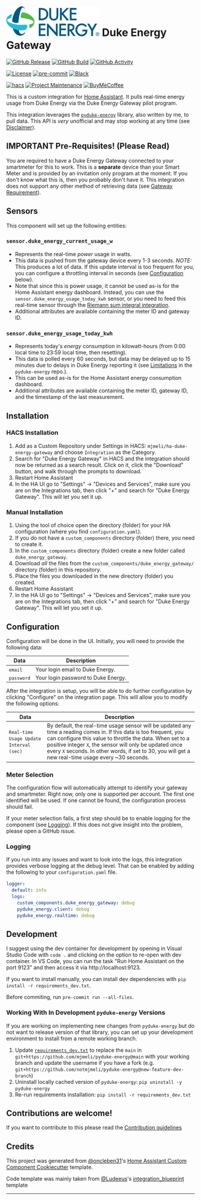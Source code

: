 # <img height="80" src="https://github.com/mjmeli/ha-duke-energy-gateway/blob/main/assets/logo.png?raw=true" alt="Duke Energy Logo"> Duke Energy Gateway

[![GitHub Release][releases-shield]][releases]
[![GitHub Build][build-shield]][build]
[![GitHub Activity][commits-shield]][commits]

[![License][license-shield]](LICENSE)
[![pre-commit][pre-commit-shield]][pre-commit]
[![Black][black-shield]][black]

[![hacs][hacsbadge]][hacs]
[![Project Maintenance][maintenance-shield]][user_profile]
[![BuyMeCoffee][buymecoffeebadge]][buymecoffee]

This is a custom integration for [Home Assistant](https://www.home-assistant.io/). It pulls real-time energy usage from Duke Energy via the Duke Energy Gateway pilot program.

This integration leverages the [`pyduke-energy`](https://github.com/mjmeli/pyduke-energy) library, also written by me, to pull data. This API is _very_ unofficial and may stop working at any time (see [Disclaimer](https://github.com/mjmeli/pyduke-energy#Disclaimer)).

## IMPORTANT Pre-Requisites! (Please Read)

You are required to have a Duke Energy Gateway connected to your smartmeter for this to work. This is a **separate** device than your Smart Meter and is provided by an invitation only program at the moment. If you don't know what this is, then you probably don't have it. This integration does not support any other method of retrieving data (see [Gateway Requirement](https://github.com/mjmeli/pyduke-energy#gateway-requirement)).

## Sensors

This component will set up the following entities:

### `sensor.duke_energy_current_usage_w`

- Represents the real-time _power_ usage in watts.
- This data is pushed from the gateway device every 1-3 seconds. _NOTE:_ This produces a lot of data. If this update interval is too frequent for you, you can configure a throttling interval in seconds (see [Configuration](#Configuration) below).
- Note that since this is power usage, it cannot be used as-is for the Home Assistant energy dashboard. Instead, you can use the `sensor.duke_energy_usage_today_kwh` sensor, or you need to feed this real-time sensor through the [Riemann sum integral integration](https://www.home-assistant.io/integrations/integration/).
- Additional attributes are available containing the meter ID and gateway ID.

### `sensor.duke_energy_usage_today_kwh`

- Represents today's _energy_ consumption in kilowatt-hours (from 0:00 local time to 23:59 local time, then resetting).
- This data is polled every 60 seconds, but data may be delayed up to 15 minutes due to delays in Duke Energy reporting it (see [Limitations](https://github.com/mjmeli/pyduke-energy#Limitations) in the `pyduke-energy` repo.).
- This can be used as-is for the Home Assistant energy consumption dashboard.
- Additional attributes are available containing the meter ID, gateway ID, and the timestamp of the last measurement.

## Installation

### HACS Installation

1. Add as a Custom Repository under Settings in HACS: `mjmeli/ha-duke-energy-gateway` and choose `Integration` as the Category.
2. Search for "Duke Energy Gateway" in HACS and the integration should now be returned as a search result. Click on it, click the "Download" button, and walk through the prompts to download.
3. Restart Home Assistant
4. In the HA UI go to "Settings" -> "Devices and Services", make sure you are on the Integrations tab, then click "+" and search for "Duke Energy Gateway". This will let you set it up.

### Manual Installation

1. Using the tool of choice open the directory (folder) for your HA configuration (where you find `configuration.yaml`).
2. If you do not have a `custom_components` directory (folder) there, you need to create it.
3. In the `custom_components` directory (folder) create a new folder called `duke_energy_gateway`.
4. Download _all_ the files from the `custom_components/duke_energy_gateway/` directory (folder) in this repository.
5. Place the files you downloaded in the new directory (folder) you created.
6. Restart Home Assistant
7. In the HA UI go to "Settings" -> "Devices and Services", make sure you are on the Integrations tab, then click "+" and search for "Duke Energy Gateway". This will let you set it up.

## Configuration

Configuration will be done in the UI. Initially, you will need to provide the following data:

| Data       | Description                         |
| ---------- | ----------------------------------- |
| `email`    | Your login email to Duke Energy.    |
| `password` | Your login password to Duke Energy. |

After the integration is setup, you will be able to do further configuration by clicking "Configure" on the integration page. This will allow you to modify the following options:

| Data                                    | Description                                                                                                                                                                                                                                                                                                                                          |
| --------------------------------------- | ---------------------------------------------------------------------------------------------------------------------------------------------------------------------------------------------------------------------------------------------------------------------------------------------------------------------------------------------------- |
| `Real-time Usage Update Interval (sec)` | By default, the real-time usage sensor will be updated any time a reading comes in. If this data is too frequent, you can configure this value to throttle the data. When set to a positive integer `X`, the sensor will only be updated once every `X` seconds. In other words, if set to 30, you will get a new real-time usage every ~30 seconds. |

### Meter Selection

The configuration flow will automatically attempt to identify your gateway and smartmeter. Right now, only one is supported per account. The first one identified will be used. If one cannot be found, the configuration process should fail.

If your meter selection fails, a first step should be to enable logging for the component (see [Logging](#Logging)). If this does not give insight into the problem, please open a GitHub issue.

### Logging

If you run into any issues and want to look into the logs, this integration provides verbose logging at the debug level. That can be enabled by adding the following to your `configuration.yaml` file.

```yaml
logger:
  default: info
  logs:
    custom_components.duke_energy_gateway: debug
    pyduke_energy.client: debug
    pyduke_energy.realtime: debug
```

## Development

I suggest using the dev container for development by opening in Visual Studio Code with `code .` and clicking on the option to re-open with dev container. In VS Code, you can run the task "Run Home Assistant on the port 9123" and then access it via http://localhost:9123.

If you want to install manually, you can install dev dependencies with `pip install -r requirements_dev.txt`.

Before commiting, run `pre-commit run --all-files`.

### Working With In Development `pyduke-energy` Versions

If you are working on implementing new changes from `pyduke-energy` but do not want to release version of that library, you can set up your development environment to install from a remote working branch.

1. Update [`requirements_dev.txt`](requirements_dev.txt) to replace the `main` in `git+https://github.com/mjmeli/pyduke-energy@main` with your working branch and update the username if you have a fork (e.g. `git+https://github.com/notmjmeli/pyduke-energy@new-feature-dev-branch`)
2. Uninstall locally cached version of `pyduke-energy`: `pip uninstall -y pyduke-energy`
3. Re-run requirements installation: `pip install -r requirements_dev.txt`

## Contributions are welcome!

If you want to contribute to this please read the [Contribution guidelines](CONTRIBUTING.md)

## Credits

This project was generated from [@oncleben31](https://github.com/oncleben31)'s [Home Assistant Custom Component Cookiecutter](https://github.com/oncleben31/cookiecutter-homeassistant-custom-component) template.

Code template was mainly taken from [@Ludeeus](https://github.com/ludeeus)'s [integration_blueprint][integration_blueprint] template

---

[integration_blueprint]: https://github.com/custom-components/integration_blueprint
[black]: https://github.com/psf/black
[black-shield]: https://img.shields.io/badge/code%20style-black-000000.svg?style=for-the-badge
[buymecoffee]: https://www.buymeacoffee.com/mjmeli
[buymecoffeebadge]: https://img.shields.io/badge/buy%20me%20a%20coffee-donate-yellow.svg?style=for-the-badge
[commits-shield]: https://img.shields.io/github/commit-activity/y/mjmeli/ha-duke-energy-gateway.svg?style=for-the-badge
[commits]: https://github.com/mjmeli/ha-duke-energy-gateway/commits/main
[hacs]: https://hacs.xyz
[hacsbadge]: https://img.shields.io/badge/HACS-Custom-orange.svg?style=for-the-badge
[discord]: https://discord.gg/Qa5fW2R
[discord-shield]: https://img.shields.io/discord/330944238910963714.svg?style=for-the-badge
[exampleimg]: example.png
[forum-shield]: https://img.shields.io/badge/community-forum-brightgreen.svg?style=for-the-badge
[forum]: https://community.home-assistant.io/
[license-shield]: https://img.shields.io/github/license/mjmeli/ha-duke-energy-gateway.svg?style=for-the-badge
[maintenance-shield]: https://img.shields.io/badge/maintainer-%40mjmeli-blue.svg?style=for-the-badge
[pre-commit]: https://github.com/pre-commit/pre-commit
[pre-commit-shield]: https://img.shields.io/badge/pre--commit-enabled-brightgreen?style=for-the-badge
[releases-shield]: https://img.shields.io/github/release/mjmeli/ha-duke-energy-gateway.svg?style=for-the-badge
[releases]: https://github.com/mjmeli/ha-duke-energy-gateway/releases
[build-shield]: https://img.shields.io/github/actions/workflow/status/mjmeli/ha-duke-energy-gateway/tests.yaml?style=for-the-badge
[build]: https://github.com/mjmeli/ha-duke-energy-gateway/actions/workflows/tests.yaml
[user_profile]: https://github.com/mjmeli
